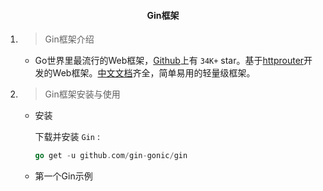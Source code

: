 #### <center>Gin框架</center>


1. > Gin框架介绍

    - Go世界里最流行的Web框架，[Github](https://github.com/gin-gonic/gin)上有 `34K+` star。基于[httprouter](https://github.com/julienschmidt/httprouter)开发的Web框架。[中文文档](https://gin-gonic.com/zh-cn/docs/)齐全，简单易用的轻量级框架。

2. > Gin框架安装与使用

    - 安装

        下载并安装 `Gin` :

        ```go
        go get -u github.com/gin-gonic/gin
        ```

    - 第一个Gin示例